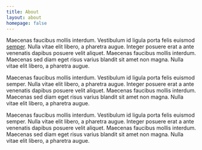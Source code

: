 ```yaml
---
title: About
layout: about
homepage: false
---
```


Maecenas faucibus mollis interdum. Vestibulum id ligula porta
felis euismod [semper](http://google.com). Nulla vitae elit libero, a pharetra augue.
Integer posuere erat a ante venenatis dapibus posuere velit
aliquet. Maecenas faucibus mollis interdum. Maecenas sed diam eget
risus varius blandit sit amet non magna. Nulla vitae elit libero,
a pharetra augue.

Maecenas faucibus mollis interdum. Vestibulum id ligula porta
felis euismod semper. Nulla vitae elit libero, a pharetra augue.
Integer posuere erat a ante venenatis dapibus posuere velit
aliquet. Maecenas faucibus mollis interdum. Maecenas sed diam eget
risus varius blandit sit amet non magna. Nulla vitae elit libero,
a pharetra augue.

Maecenas faucibus mollis interdum. Vestibulum id ligula porta
felis euismod semper. Nulla vitae elit libero, a pharetra augue.
Integer posuere erat a ante venenatis dapibus posuere velit
aliquet. Maecenas faucibus mollis interdum. Maecenas sed diam eget
risus varius blandit sit amet non magna. Nulla vitae elit libero,
a pharetra augue.
